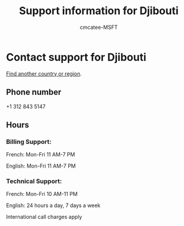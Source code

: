 ﻿---                                
title: Support information for Djibouti
author: cmcatee-MSFT
f1.keywords:
- NOCSH
ms.author: cmcatee
manager: mnirkhe
audience: Admin
ms.topic: reference
ms.service: o365-administration
ms.collection: Adm_Support
localization_priority: Normal
description: Learn how to contact support for your country or region.
ROBOTS: NOINDEX, NOFOLLOW
---

# Contact support for Djibouti

[Find another country or region](../contact-support-for-business-products.md).

## Phone number
+1 312 843 5147

## Hours
### Billing Support:

French: Mon-Fri 11 AM-7 PM

English: Mon-Fri 11 AM-7 PM

### Technical Support:

French: Mon-Fri 10 AM-11 PM

English: 24 hours a day, 7 days a week

International call charges apply